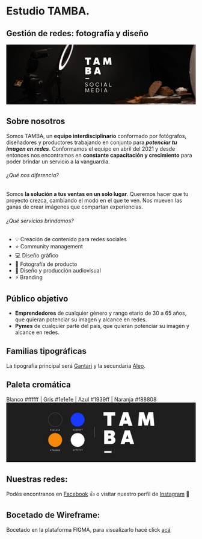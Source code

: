 # Estudio TAMBA.
## Gestión de redes: fotografía y diseño
![logo](./img/logo_banner.jpg)


## Sobre nosotros
Somos TAMBA, un **equipo interdisciplinario** conformado por fotógrafos, diseñadores y productores trabajando en conjunto para ***potenciar tu imagen en redes***. Conformamos el equipo en abril del 2021 y desde entonces nos encontramos en **constante capacitación y crecimiento** para poder brindar un servicio a la vanguardia.

###### ¿Qué nos diferencia?
Somos **la solución a tus ventas en un solo lugar**. Queremos hacer que tu proyecto crezca, cambiando el modo en el que te ven. Nos mueven las ganas de crear imágenes que compartan experiencias.

###### ¿Qué servicios brindamos?
- :bulb: Creación de contenido para redes sociales
- :star: Community management
- :computer: Diseño gráfico
- :camera_flash: Fotografía de producto
- :movie_camera: Diseño y producción audiovisual
- :zap: Branding

## Público objetivo
- **Emprendedores** de cualquier género y rango etario de 30 a 65 años, que quieran potenciar su imagen y alcance en redes.
- **Pymes** de cualquier parte del país, que quieran potenciar su imagen y alcance en redes.

## Familias tipográficas
La tipografía principal será [Gantari](https://fonts.google.com/specimen/Gantari?category=Sans+Serif&preview.text=TAMBA&preview.text_type=custom#standard-styles) y la secundaria [Aleo](https://fonts.google.com/specimen/Aleo?query=aleo&preview.text=%26%26%26%26%26&preview.text_type=custom).

## Paleta cromática
Blanco #ffffff | Gris #1e1e1e | Azul #1939ff | Naranja #f88808
![colores](./img/paleta_cromatica.jpg)


## Nuestras redes:
Podés encontranos en [Facebook](https://www.facebook.com/tamba.socialmedia/) :thumbsup: o visitar nuestro perfil de [Instagram](https://www.instagram.com/tamba.socialmedia/) :camera_flash:

## Bocetado de Wireframe:
Bocetado en la plataforma FIGMA, para visualizarlo hacé click [acá](https://www.figma.com/file/rTV2ZYD1yhy6Mtv2T38J9K/SPRINT-2?node-id=0%3A1)
